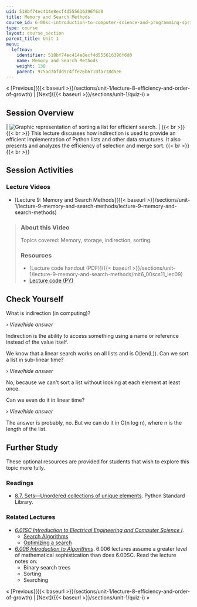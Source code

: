 ```yaml
---
uid: 518bf74ec414e8ecf4d555616396f6d0
title: Memory and Search Methods
course_id: 6-00sc-introduction-to-computer-science-and-programming-spring-2011
type: course
layout: course_section
parent_title: Unit 1
menu:
  leftnav:
    identifier: 518bf74ec414e8ecf4d555616396f6d0
    name: Memory and Search Methods
    weight: 130
    parent: 975ad7bfdd9c4ffe26b6710fa718d5e6
---
```


« [Previous]({{< baseurl >}}/sections/unit-1/lecture-8-efficiency-and-order-of-growth) | [Next]({{< baseurl >}}/sections/unit-1/quiz-i) »

Session Overview
----------------

| ![Graphic representation of sorting a list for efficient search.](https://open-learning-course-data-production.s3.amazonaws.com/6-00sc-introduction-to-computer-science-and-programming-spring-2011/cd3922cc19268e6a89d04cd94670fbaa_ses-09.jpg) |  {{< br >}}{{< br >}} This lecture discusses how indirection is used to provide an efficient implementation of Python lists and other data structures. It also presents and analyzes the efficiency of selection and merge sort. {{< br >}}{{< br >}}  

Session Activities
------------------

### Lecture Videos

*   [Lecture 9: Memory and Search Methods]({{< baseurl >}}/sections/unit-1/lecture-9-memory-and-search-methods/lecture-9-memory-and-search-methods)

> ### About this Video
> 
> Topics covered: Memory, storage, indirection, sorting.
> 
> ### Resources
> 
> *   [Lecture code handout (PDF)]({{< baseurl >}}/sections/unit-1/lecture-9-memory-and-search-methods/mit6_00scs11_lec09)
> *   [Lecture code (PY)](https://open-learning-course-data-production.s3.amazonaws.com/6-00sc-introduction-to-computer-science-and-programming-spring-2011/022119d57a47311f471507f58666d667_lec09.py)

Check Yourself
--------------

What is indirection (in computing)?

› _View/hide answer_

Indirection is the ability to access something using a name or reference instead of the value itself.

We know that a linear search works on all lists and is O(len(L)). Can we sort a list in sub-linear time?

› _View/hide answer_

No, because we can't sort a list without looking at each element at least once.

Can we even do it in linear time?

› _View/hide answer_

The answer is probably, no. But we can do it in O(n log n), where n is the length of the list.

Further Study
-------------

These optional resources are provided for students that wish to explore this topic more fully.

### Readings

*   [8.7. Sets—Unordered collections of unique elements](https://web.archive.org/web/20120410204204/http://docs.python.org/library/sets.html). Python Standard Library.

### Related Lectures

*   [_6.01SC Introduction to Electrical Engineering and Computer Science I_](./resolveuid/57f8c4ea1c782702c63200a6a9810fd5).
    *   [Search Algorithms](./resolveuid/497582d868ca82e77ef76b997e187b13)
    *   [Optimizing a search](./resolveuid/da41172cd83b25719eaecaa5c1bcde32)
*   [_6.006 Introduction to Algorithms_](./resolveuid/9b977a8843b628dcdf25c62dd8c455e3). 6.006 lectures assume a greater level of mathematical sophistication than does 6.00SC. Read the lecture notes on:
    *   Binary search trees
    *   Sorting
    *   Searching

« [Previous]({{< baseurl >}}/sections/unit-1/lecture-8-efficiency-and-order-of-growth) | [Next]({{< baseurl >}}/sections/unit-1/quiz-i) »